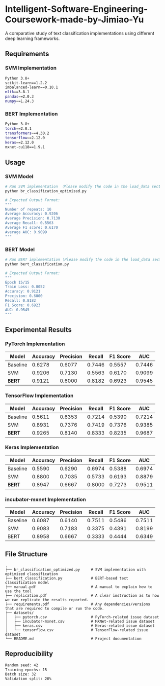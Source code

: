 # Intelligent-Software-Engineering-Coursework-made-by-Jimiao-Yu

A comparative study of text classification implementations using different deep learning frameworks.

## Requirements

### SVM Implementation
```bash
Python 3.8+
scikit-learn==1.2.2
imbalanced-learn==0.10.1
nltk==3.8.1
pandas==2.0.3
numpy==1.24.3
```

### BERT Implementation
```bash
Python 3.8+
torch==2.0.1
transformers==4.30.2
tensorflow==2.12.0
keras==2.12.0
mxnet-cu118==1.9.1
```

## Usage

### SVM Model

```bash
# Run SVM implementation （Please modify the code in the load_data section to read the correct data)
python br_classification_optimized.py

# Expected Output Format:
"""
Number of repeats: 10
Average Accuracy: 0.9206
Average Precision: 0.7130
Average Recall: 0.5563 
Average F1 score: 0.6170
Average AUC: 0.9099
"""
```

### BERT Model

```bash
# Run BERT implementation (Please modify the code in the load_data section to read the correct data)
python bert_classification.py

# Expected Output Format:
"""
Epoch 15/15
Train Loss: 0.0052
Accuracy: 0.9121
Precision: 0.6000
Recall: 0.8182
F1 Score: 0.6923
AUC: 0.9545
"""
```

## Experimental Results

### PyTorch Implementation
| Model       | Accuracy | Precision | Recall | F1 Score | AUC   |
|-------------|----------|-----------|--------|----------|-------|
| Baseline    | 0.6278   | 0.6077    | 0.7446 | 0.5557   | 0.7446|
| SVM         | 0.9206   | 0.7130    | 0.5563 | 0.6170   | 0.9099|
| **BERT**    | 0.9121   | 0.6000    | 0.8182 | 0.6923   | 0.9545|

### TensorFlow Implementation
| Model       | Accuracy | Precision | Recall | F1 Score | AUC   |
|-------------|----------|-----------|--------|----------|-------|
| Baseline    | 0.5611   | 0.6353    | 0.7214 | 0.5390   | 0.7214|
| SVM         | 0.8931   | 0.7376    | 0.7419 | 0.7376   | 0.9385|
| **BERT**    | 0.9265   | 0.8140    | 0.8333 | 0.8235   | 0.9687|

### Keras Implementation
| Model       | Accuracy | Precision | Recall | F1 Score | AUC   |
|-------------|----------|-----------|--------|----------|-------|
| Baseline    | 0.5590   | 0.6290    | 0.6974 | 0.5388   | 0.6974|
| SVM         | 0.8800   | 0.7035    | 0.5733 | 0.6193   | 0.8879|
| **BERT**    | 0.8947   | 0.6667    | 0.8000 | 0.7273   | 0.9511|

### incubator-mxnet Implementation
| Model       | Accuracy | Precision | Recall | F1 Score | AUC   |
|-------------|----------|-----------|--------|----------|-------|
| Baseline    | 0.6087   | 0.6140    | 0.7511 | 0.5486   | 0.7511|
| SVM         | 0.9083   | 0.7183    | 0.3375 | 0.4391   | 0.8199|
| BERT        | 0.8958   | 0.6667    | 0.3333 | 0.4444   | 0.6349|

## File Structure

```plaintext
.
├── br_classification_optimized.py     # SVM implementation with optimized classification
├── bert_classification.py             # BERT-based text classification model
├── manual.pdf                         # A manual to explain how to use the tool
├── replication.pdf                    # A clear instruction as to how we can replicate the results reported.
├── requirements.pdf                   # Any dependencies/versions that are required to compile or run the code.
├── datasets/
│   ├── pytorch.csv                    # PyTorch-related issue dataset
│   ├── incubator-mxnet.csv            # MXNet-related issue dataset
│   ├── keras.csv                      # Keras-related issue dataset
│   └── tensorflow.csv                 # TensorFlow-related issue dataset
└── README.md                          # Project documentation
```

## Reproducibility

```bash
Random seed: 42
Training epochs: 15
Batch size: 32
Validation split: 20%
```
